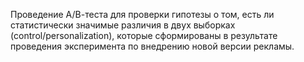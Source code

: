 Проведение А/В-теста для проверки гипотезы о том, есть ли статистически значимые различия в двух выборках (control/personalization), которые сформированы в результате проведения эксперимента по внедрению новой версии рекламы.
